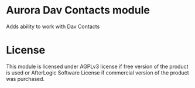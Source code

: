 # Aurora Dav Contacts module
Adds ability to work with Dav Contacts

# License
This module is licensed under AGPLv3 license if free version of the product is used or AfterLogic Software License if commercial version of the product was purchased.